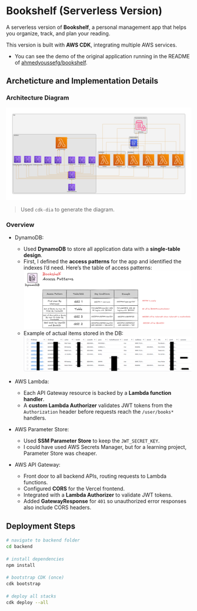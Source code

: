 # Bookshelf (Serverless Version)

A serverless version of **Bookshelf**, a personal management app that helps you organize, track, and plan your reading.  

This version is built with **AWS CDK**, integrating multiple AWS services.  
- You can see the demo of the original application running in the README of [ahmedyoussefg/bookshelf](https://github.com/ahmedyoussefg/bookshelf).


## Archeticture and Implementation Details

### Architecture Diagram

![Architecture Diagram](./assets/arch-diagram.png)
> Used `cdk-dia` to generate the diagram.

### Overview

- DynamoDB:
    - Used **DynamoDB** to store all application data with a **single-table design**. 
    - First, I defined the **access patterns** for the app and identified the indexes I’d need.
    Here’s the table of access patterns:
    ![DynamoDB Access Patterns](./assets/dynamo-patterns.png)
    - Example of actual items stored in the DB: 
    ![DB Items Example](./assets/example.png)

- AWS Lambda:
    - Each API Gateway resource is backed by a **Lambda function handler**. 
    - A **custom Lambda Authorizer** validates JWT tokens from the `Authorization` header before requests reach the `/user/books*` handlers.  

- AWS Parameter Store:
    - Used **SSM Parameter Store** to keep the `JWT_SECRET_KEY`.  
    - I could have used AWS Secrets Manager, but for a learning project, Parameter Store was cheaper.  

- AWS API Gateway:
    - Front door to all backend APIs, routing requests to Lambda functions.
    - Configured **CORS** for the Vercel frontend.  
    - Integrated with a **Lambda Authorizer** to validate JWT tokens.  
    - Added **GatewayResponse** for `401` so unauthorized error responses also include CORS headers.

## Deployment Steps

```bash
# navigate to backend folder
cd backend

# install dependencies
npm install

# bootstrap CDK (once)
cdk bootstrap

# deploy all stacks
cdk deploy --all
```